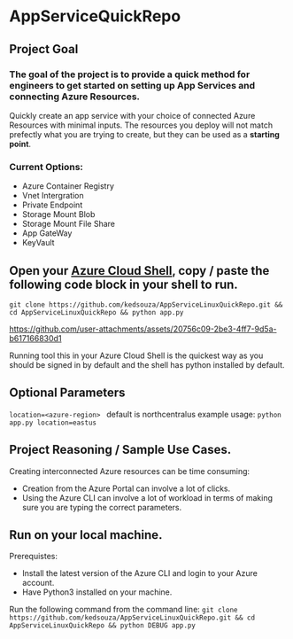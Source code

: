 # AppServiceQuickRepo

## Project Goal
### The goal of the project is to provide a __**quick**__ method for engineers to get started on setting up App Services and connecting Azure Resources.

Quickly create an app service with your choice of connected Azure Resources with minimal inputs.
The resources you deploy will not match prefectly what you are trying to create, but they can be used as a **starting point**. 

### Current Options:
- Azure Container Registry 
- Vnet Intergration       
- Private Endpoint        
- Storage Mount Blob      
- Storage Mount File Share 
- App GateWay              
- KeyVault                 

## Open your [Azure Cloud Shell](https://learn.microsoft.com/en-us/azure/cloud-shell/overview), copy / paste the following code block in your shell to run. 
```
git clone https://github.com/kedsouza/AppServiceLinuxQuickRepo.git && cd AppServiceLinuxQuickRepo && python app.py
```
https://github.com/user-attachments/assets/20756c09-2be3-4ff7-9d5a-b617166830d1

Running tool this in your Azure Cloud Shell is the quickest way as you should be signed in by default and the shell has python installed by default.

## Optional Parameters
`location=<azure-region> ` default is northcentralus
example usage: `python app.py location=eastus`

## Project Reasoning / Sample Use Cases.

Creating interconnected Azure resources can be time consuming:
- Creation from the Azure Portal can involve a lot of clicks.
- Using the Azure CLI can involve a lot of workload in terms of making sure you are typing the correct parameters.

##  Run on your local machine. 
Prerequistes:
- Install the latest version of the Azure CLI and login to your Azure account.
- Have Python3 installed on your machine.

Run the following command from the command line:
`git clone https://github.com/kedsouza/AppServiceLinuxQuickRepo.git && cd AppServiceLinuxQuickRepo && python DEBUG app.py`
